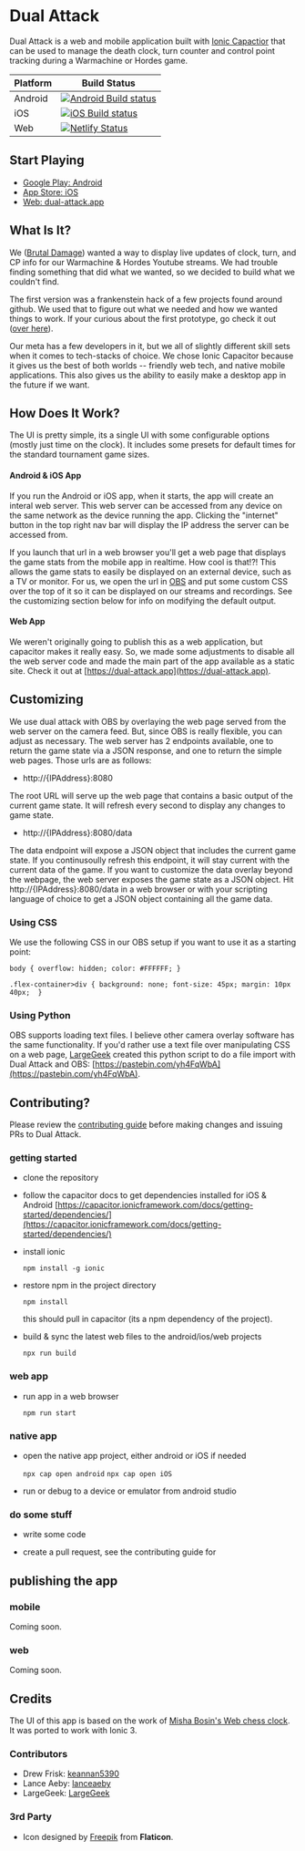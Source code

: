 # Dual Attack

Dual Attack is a web and mobile application built with [Ionic Capactior](https://capacitor.ionicframework.com/) that can be used to manage the death clock, turn counter and control point tracking during a Warmachine or Hordes game.

| Platform      | Build Status |
| ----------- | ----------- |
| Android      | [![Android Build status](https://build.appcenter.ms/v0.1/apps/38488105-b297-42de-990e-061ad67d24e3/branches/master/badge)](https://appcenter.ms)       |
| iOS   | [![iOS Build status](https://build.appcenter.ms/v0.1/apps/abe49c68-a184-456b-82cf-d5524f3f7899/branches/master/badge)](https://appcenter.ms)        |
| Web   | [![Netlify Status](https://api.netlify.com/api/v1/badges/91ca6702-96d5-40c5-9d15-dcfbe91e4a6d/deploy-status)](https://app.netlify.com/sites/competent-brahmagupta-3e733d/deploys)       |

## Start Playing
* [Google Play: Android](https://play.google.com/store/apps/details?id=blog.brutaldamage.dualattack)
* [App Store: iOS](https://itunes.apple.com/us/app/dual-attack/id1449425043?ls=1&mt=8)
* [Web: dual-attack.app](https://dual-attack.app)

## What Is It?
We ([Brutal Damage](https://brutaldamage.blog)) wanted a way to display live updates of clock, turn, and CP info for our Warmachine & Hordes Youtube streams. We had trouble finding something that did what we wanted, so we decided to build what we couldn't find.

The first version was a frankenstein hack of a few projects found around github. We used that to figure out what we needed and how we wanted things to work. If your curious about the first prototype, go check it out ([over here](https://github.com/brutaldamage/game-clock)).

Our meta has a few developers in it, but we all of slightly different skill sets when it comes to tech-stacks of choice. We chose Ionic Capacitor because it gives us the best of both worlds -- friendly web tech, and native mobile applications. This also gives us the ability to easily make a desktop app in the future if we want.

## How Does It Work?

The UI is pretty simple, its a single UI with some configurable options (mostly just time on the clock). It includes some presets for default times for the standard tournament game sizes.

#### Android & iOS App
If you run the Android or iOS app, when it starts, the app will create an interal web server. This web server can be accessed from any device on the same network as the device running the app. Clicking the "internet" button in the top right nav bar will display the IP address the server can be accessed from.

If you launch that url in a web browser you'll get a web page that displays the game stats from the mobile app in realtime. How cool is that!?! This allows the game stats to easily be displayed on an external device, such as a TV or monitor. For us, we open the url in [OBS](https://obsproject.com/) and put some custom CSS over the top of it so it can be displayed on our streams and recordings. See the customizing section below for info on modifying the default output.

#### Web App
We weren't originally going to publish this as a web application, but capacitor makes it really easy. So, we made some adjustments to disable all the web server code and made the main part of the app available as a static site. Check it out at [https://dual-attack.app](https://dual-attack.app).

## Customizing
We use dual attack with OBS by overlaying the web page served from the web server on the camera feed. But, since OBS is really flexible, you can adjust as necessary. The web server has 2 endpoints available, one to return the game state via a JSON response, and one to return the simple web pages. Those urls are as follows:

* http://{IPAddress}:8080

The root URL will serve up the web page that contains a basic output of the current game state. It will refresh every second to display any changes to game state.

* http://{IPAddress}:8080/data

The data endpoint will expose a JSON object that includes the current game state. If you continusoully refresh this endpoint, it will stay current with the current data of the game. 
If you want to customize the data overlay beyond the webpage, the web server exposes the game state as a JSON object. Hit http://{IPAddress}:8080/data in a web browser or with your scripting language of choice to get a JSON object containing all the game data.

### Using CSS

We use the following CSS in our OBS setup if you want to use it as a starting point:

```
body { overflow: hidden; color: #FFFFFF; }

.flex-container>div { background: none; font-size: 45px; margin: 10px 40px;  }
```

### Using Python

OBS supports loading text files. I believe other camera overlay software has the same functionality. If you'd rather use a text file over manipulating CSS on a web page, [LargeGeek](https://github.com/LargeGeek) created this python script to do a file import with Dual Attack and OBS: [https://pastebin.com/yh4FqWbA](https://pastebin.com/yh4FqWbA).

## Contributing?

Please review the [contributing guide](https://github.com/brutaldamage/dual-attack/blob/master/CONTRIBUTING.md) before making changes and issuing PRs to Dual Attack.

### getting started

* clone the repository

* follow the capacitor docs to get dependencies installed for iOS & Android
[https://capacitor.ionicframework.com/docs/getting-started/dependencies/](https://capacitor.ionicframework.com/docs/getting-started/dependencies/)

* install ionic

  `npm install -g ionic`

* restore npm in the project directory

  `npm install`

  this should pull in capacitor (its a npm dependency of the project).

* build & sync the latest web files to the android/ios/web projects
  
  `npx run build` 
  
### web app

* run app in a web browser

    `npm run start`

### native app

* open the native app project, either android or iOS if needed

    `npx cap open android`
    `npx cap open iOS`

* run or debug to a device or emulator from android studio

### do some stuff

* write some code

* create a pull request, see the contributing guide for 

## publishing the app

### mobile 

Coming soon.

### web

Coming soon.

## Credits

The UI of this app is based on the work of [Misha Bosin's Web chess clock](https://github.com/mishabosin/web-chess-clock). It was ported to work with Ionic 3.

### Contributors
* Drew Frisk: [keannan5390](https://github.com/keannan5390)
* Lance Aeby: [lanceaeby](https://github.com/lanceaeby)
* LargeGeek: [LargeGeek](https://github.com/LargeGeek)

### 3rd Party
* Icon designed by [Freepik](https://www.flaticon.com/authors/freepik) from **Flaticon**.
